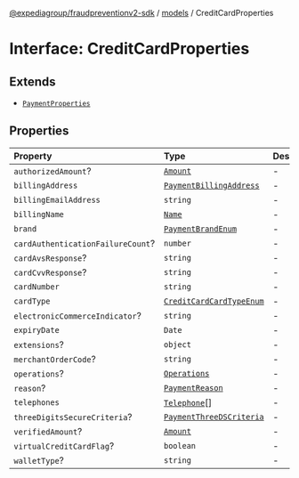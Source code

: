 [@expediagroup/fraudpreventionv2-sdk](../../index.md) / [models](../index.md) / CreditCardProperties

# Interface: CreditCardProperties

## Extends

- [`PaymentProperties`](PaymentProperties.md)

## Properties

| Property | Type | Description | Inheritance | Source |
| :------ | :------ | :------ | :------ | :------ |
| `authorizedAmount`? | [`Amount`](../classes/Amount.md) | - | [`PaymentProperties`](PaymentProperties.md).`authorizedAmount` | models/Payment.ts:166 |
| `billingAddress` | [`PaymentBillingAddress`](../classes/PaymentBillingAddress.md) | - | [`PaymentProperties`](PaymentProperties.md).`billingAddress` | models/Payment.ts:164 |
| `billingEmailAddress` | `string` | - | [`PaymentProperties`](PaymentProperties.md).`billingEmailAddress` | models/Payment.ts:165 |
| `billingName` | [`Name`](../classes/Name.md) | - | [`PaymentProperties`](PaymentProperties.md).`billingName` | models/Payment.ts:163 |
| `brand` | [`PaymentBrandEnum`](../type-aliases/PaymentBrandEnum.md) | - | [`PaymentProperties`](PaymentProperties.md).`brand` | models/Payment.ts:161 |
| `cardAuthenticationFailureCount`? | `number` | - | - | models/CreditCard.ts:145 |
| `cardAvsResponse`? | `string` | - | - | models/CreditCard.ts:141 |
| `cardCvvResponse`? | `string` | - | - | models/CreditCard.ts:142 |
| `cardNumber` | `string` | - | - | models/CreditCard.ts:136 |
| `cardType` | [`CreditCardCardTypeEnum`](../type-aliases/CreditCardCardTypeEnum.md) | - | - | models/CreditCard.ts:135 |
| `electronicCommerceIndicator`? | `string` | - | - | models/CreditCard.ts:138 |
| `expiryDate` | `Date` | - | - | models/CreditCard.ts:137 |
| `extensions`? | `object` | - | [`PaymentProperties`](PaymentProperties.md).`extensions` | models/Payment.ts:170 |
| `merchantOrderCode`? | `string` | - | - | models/CreditCard.ts:144 |
| `operations`? | [`Operations`](../classes/Operations.md) | - | [`PaymentProperties`](PaymentProperties.md).`operations` | models/Payment.ts:169 |
| `reason`? | [`PaymentReason`](../type-aliases/PaymentReason.md) | - | [`PaymentProperties`](PaymentProperties.md).`reason` | models/Payment.ts:162 |
| `telephones` | [`Telephone`](../classes/Telephone.md)[] | - | - | models/CreditCard.ts:143 |
| `threeDigitsSecureCriteria`? | [`PaymentThreeDSCriteria`](../classes/PaymentThreeDSCriteria.md) | - | [`PaymentProperties`](PaymentProperties.md).`threeDigitsSecureCriteria` | models/Payment.ts:168 |
| `verifiedAmount`? | [`Amount`](../classes/Amount.md) | - | [`PaymentProperties`](PaymentProperties.md).`verifiedAmount` | models/Payment.ts:167 |
| `virtualCreditCardFlag`? | `boolean` | - | - | models/CreditCard.ts:139 |
| `walletType`? | `string` | - | - | models/CreditCard.ts:140 |
